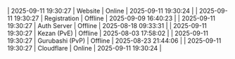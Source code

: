 | 2025-09-11 19:30:27 | Website | Online | 2025-09-11 19:30:24 |
| 2025-09-11 19:30:27 | Registration | Offline | 2025-09-09 16:40:23 |
| 2025-09-11 19:30:27 | Auth Server | Offline | 2025-08-18 09:33:31 |
| 2025-09-11 19:30:27 | Kezan (PvE) | Offline | 2025-08-03 17:58:02 |
| 2025-09-11 19:30:27 | Gurubashi (PvP) | Offline | 2025-08-23 21:44:06 |
| 2025-09-11 19:30:27 | Cloudflare | Online | 2025-09-11 19:30:24 |
